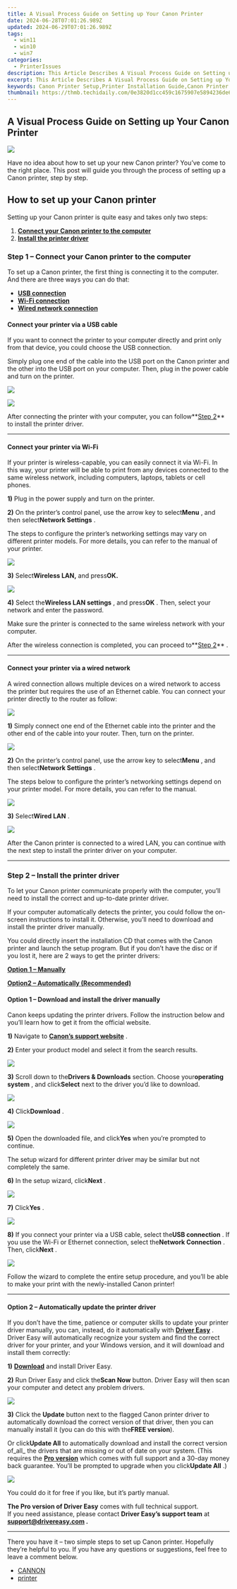 ```yaml
---
title: A Visual Process Guide on Setting up Your Canon Printer
date: 2024-06-28T07:01:26.989Z
updated: 2024-06-29T07:01:26.989Z
tags:
  - win11
  - win10
  - win7
categories:
  - PrinterIssues
description: This Article Describes A Visual Process Guide on Setting up Your Canon Printer
excerpt: This Article Describes A Visual Process Guide on Setting up Your Canon Printer
keywords: Canon Printer Setup,Printer Installation Guide,Canon Printer Configuration,Visual Setup Instructions,Canon Printer User Manual Visuals,Printer Setup Diagrams (Canon),Guide to Connecting Your Canon Printer
thumbnail: https://thmb.techidaily.com/0e3820d1cc459c1675907e5894236de62a82183359872714a0c5168c962bf67b.jpg
---
```


## A Visual Process Guide on Setting up Your Canon Printer

![](https://images.drivereasy.com/wp-content/uploads/2020/08/featured-image-1.jpg)

 Have no idea about how to set up your new Canon printer? You’ve come to the right place. This post will guide you through the process of setting up a Canon printer, step by step.

## How to set up your Canon printer

Setting up your Canon printer is quite easy and takes only two steps:

1. **[Connect your Canon printer to the computer](#step1)**
2. **[Install the printer driver](#step2)**

### Step 1 – Connect your Canon printer to the computer

 To set up a Canon printer, the first thing is connecting it to the computer. And there are three ways you can do that:

* [**USB connection**](#option1)
* **[Wi-Fi connection](#option2)**
* **[Wired network connection](#option3)**

#### Connect your printer via a USB cable

 If you want to connect the printer to your computer directly and print only from that device, you could choose the USB connection.

 Simply plug one end of the cable into the USB port on the Canon printer and the other into the USB port on your computer. Then, plug in the power cable and turn on the printer.

![](https://images.drivereasy.com/wp-content/uploads/2020/07/usb-cable-3.jpg)

![](https://images.drivereasy.com/wp-content/uploads/2020/07/usb-port-2-1.jpg)

 After connecting the printer with your computer, you can follow**[Step 2](#step2)** to install the printer driver.

---

#### Connect your printer via Wi-Fi

 If your printer is wireless-capable, you can easily connect it via Wi-Fi. In this way, your printer will be able to print from any devices connected to the same wireless network, including computers, laptops, tablets or cell phones.

**1)** Plug in the power supply and turn on the printer.

**2)** On the printer’s control panel, use the arrow key to select**Menu** , and then select**Network Settings** .

 The steps to configure the printer’s networking settings may vary on different printer models. For more details, you can refer to the manual of your printer.

![](https://images.drivereasy.com/wp-content/uploads/2020/07/3-5.jpg)

**3)** Select**Wireless LAN,** and press**OK.**

![](https://images.drivereasy.com/wp-content/uploads/2020/07/4-6.jpg)

**4)** Select the**Wireless LAN settings** , and press**OK** . Then, select your network and enter the password.

 Make sure the printer is connected to the same wireless network with your computer.

 After the wireless connection is completed, you can proceed to**[Step 2](#step2)** .

---

#### Connect your printer via a wired network

 A wired connection allows multiple devices on a wired network to access the printer but requires the use of an Ethernet cable. You can connect your printer directly to the router as follow:

![](https://images.drivereasy.com/wp-content/uploads/2020/07/ethernet-cable-3.jpg)

**1)** Simply connect one end of the Ethernet cable into the printer and the other end of the cable into your router. Then, turn on the printer.

![](https://images.drivereasy.com/wp-content/uploads/2020/07/00-2.jpg)

**2)** On the printer’s control panel, use the arrow key to select**Menu** , and then select**Network Settings** .

 The steps below to configure the printer’s networking settings depend on your printer model. For more details, you can refer to the manual.

![](https://images.drivereasy.com/wp-content/uploads/2020/07/3-5.jpg)

**3)** Select**Wired LAN** .

![](https://images.drivereasy.com/wp-content/uploads/2020/07/33.jpg)

 After the Canon printer is connected to a wired LAN, you can continue with the next step to install the printer driver on your computer.

---

### Step 2 – Install the printer driver

 To let your Canon printer communicate properly with the computer, you’ll need to install the correct and up-to-date printer driver.

 If your computer automatically detects the printer, you could follow the on-screen instructions to install it. Otherwise, you’ll need to download and install the printer driver manually.

 You could directly insert the installation CD that comes with the Canon printer and launch the setup program. But if you don’t have the disc or if you lost it, here are 2 ways to get the printer drivers:

**[Option 1 – Manually](#manually)**

**[Option2 – Automatically (Recommended)](#automatically)**

#### Option 1 – Download and install the driver manually

 Canon keeps updating the printer drivers. Follow the instruction below and you’ll learn how to get it from the official website.

**1)** Navigate to **[Canon’s support website](https://www.usa.canon.com/internet/portal/us/home/support)**  .

**2)** Enter your product model and select it from the search results.

![](https://images.drivereasy.com/wp-content/uploads/2020/07/2-3-1.jpg)

**3)** Scroll down to the**Drivers & Downloads** section. Choose your**operating system** , and click**Select** next to the driver you’d like to download.

![](https://images.drivereasy.com/wp-content/uploads/2020/07/55-1-1200x241.jpg)

**4)** Click**Download** .

![](https://images.drivereasy.com/wp-content/uploads/2020/07/3-0-1-1200x162.jpg)

**5)** Open the downloaded file, and click**Yes** when you’re prompted to continue.

 The setup wizard for different printer driver may be similar but not completely the same.

**6)** In the setup wizard, click**Next** .

![](https://images.drivereasy.com/wp-content/uploads/2020/07/2-6-4.jpg)

**7)** Click**Yes** .

![](https://images.drivereasy.com/wp-content/uploads/2020/07/2-7-1.jpg)

**8)** If you connect your printer via a USB cable, select the**USB connection** . If you use the Wi-Fi or Ethernet connection, select the**Network Connection** . Then, click**Next** .

![](https://images.drivereasy.com/wp-content/uploads/2020/07/2-9-3.jpg)

 Follow the wizard to complete the entire setup procedure, and you’ll be able to make your print with the newly-installed Canon printer!

---

#### Option 2 – Automatically update the printer driver

 If you don’t have the time, patience or computer skills to update your printer driver manually, you can, instead, do it automatically with **[Driver Easy](https://tools.techidaily.com/drivereasy/download/)**  . Driver Easy will automatically recognize your system and find the correct driver for your printer, and your Windows version, and it will download and install them correctly:

**1)** **[Download](https://tools.techidaily.com/drivereasy/download/)**  and install Driver Easy.

**2)** Run Driver Easy and click the**Scan Now** button. Driver Easy will then scan your computer and detect any problem drivers.

![](https://images.drivereasy.com/wp-content/uploads/2020/07/de1.jpg)

**3)** Click the **Update**  button next to the flagged Canon printer driver to automatically download the correct version of that driver, then you can manually install it (you can do this with the**FREE version**).

 Or click**Update All** to automatically download and install the correct version of_all_ the drivers that are missing or out of date on your system. (This requires the **[Pro version](https://tools.techidaily.com/drivereasy/download/)**  which comes with full support and a 30-day money back guarantee. You’ll be prompted to upgrade when you click**Update All** .)

![](https://images.drivereasy.com/wp-content/uploads/2020/07/de2.jpg)

 You could do it for free if you like, but it’s partly manual.

**The Pro version of Driver Easy** comes with full technical support.  
 If you need assistance, please contact **Driver Easy’s support team** at **[support@drivereasy.com](mailto:support@drivereasy.com) .**

---

 There you have it – two simple steps to set up Canon printer. Hopefully they’re helpful to you. If you have any questions or suggestions, feel free to leave a comment below.

* [CANNON](https://tools.techidaily.com/drivereasy/download/)
* [printer](https://tools.techidaily.com/drivereasy/download/)

<ins class="adsbygoogle"
     style="display:block"
     data-ad-format="autorelaxed"
     data-ad-client="ca-pub-7571918770474297"
     data-ad-slot="1223367746"></ins>



<ins class="adsbygoogle"
     style="display:block"
     data-ad-client="ca-pub-7571918770474297"
     data-ad-slot="8358498916"
     data-ad-format="auto"
     data-full-width-responsive="true"></ins>


